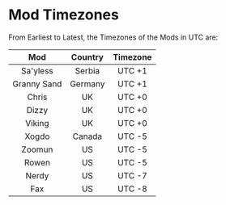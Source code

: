 # Mod Timezones

From Earliest to Latest, the Timezones of the Mods in UTC are:

| Mod | Country | Timezone |
|:---:|:---:|:---:|
|Sa'yless| Serbia| UTC +1
|Granny Sand| Germany| UTC +1|
|Chris| UK| UTC +0|
|Dizzy| UK| UTC +0|
|Viking| UK| UTC +0|
|Xogdo| Canada| UTC -5|
|Zoomun| US| UTC -5|
|Rowen| US| UTC -5|
|Nerdy| US| UTC -7|
|Fax| US| UTC -8|
